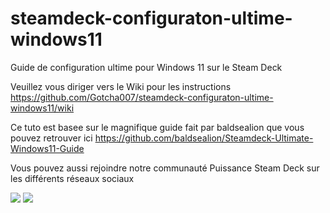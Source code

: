 # steamdeck-configuraton-ultime-windows11
Guide de configuration ultime pour Windows 11 sur le Steam Deck

Veuillez vous diriger vers le Wiki pour les instructions
https://github.com/Gotcha007/steamdeck-configuraton-ultime-windows11/wiki

Ce tuto est basee sur le magnifique guide fait par baldsealion que vous pouvez retrouver ici
https://github.com/baldsealion/Steamdeck-Ultimate-Windows11-Guide

Vous pouvez aussi rejoindre notre communauté Puissance Steam Deck sur les différents réseaux sociaux

[![](https://github.com/Gotcha007/steamdeck-configuraton-ultime-windows11/blob/main/images/yt.png)](https://www.youtube.com/c/grdmiam1) [![](https://github.com/Gotcha007/steamdeck-configuraton-ultime-windows11/blob/main/images/facebook.png)](https://www.youtube.com/c/grdmiam1)

